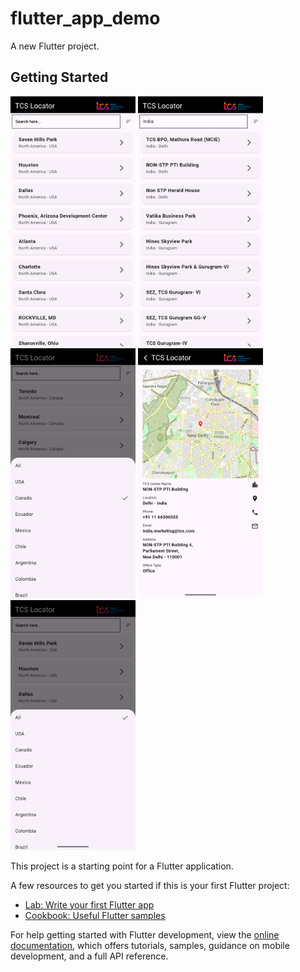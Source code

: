 # flutter_app_demo

A new Flutter project.

## Getting Started
<p float="left">
<img src="https://github.com/anusreepalangadan/Tcs-locator/blob/03d89ddefb8bd644a92ceb6646ce95e84833bc12/Screenshot_1734069358.png" width="200" />
<img src="https://github.com/anusreepalangadan/Tcs-locator/blob/03d89ddefb8bd644a92ceb6646ce95e84833bc12/Screenshot_1734069377.png" width="200" />
<img src="https://github.com/anusreepalangadan/Tcs-locator/blob/03d89ddefb8bd644a92ceb6646ce95e84833bc12/Screenshot_1734069420.png" width="200" />
<img src="https://github.com/anusreepalangadan/Tcs-locator/blob/03d89ddefb8bd644a92ceb6646ce95e84833bc12/Screenshot_1734074415.png" width="200" />
<img src="https://github.com/anusreepalangadan/Tcs-locator/blob/03d89ddefb8bd644a92ceb6646ce95e84833bc12/Screenshot_1734074490.png" width="200" />
</p>
This project is a starting point for a Flutter application.

A few resources to get you started if this is your first Flutter project:

- [Lab: Write your first Flutter app](https://docs.flutter.dev/get-started/codelab)
- [Cookbook: Useful Flutter samples](https://docs.flutter.dev/cookbook)

For help getting started with Flutter development, view the
[online documentation](https://docs.flutter.dev/), which offers tutorials,
samples, guidance on mobile development, and a full API reference.
